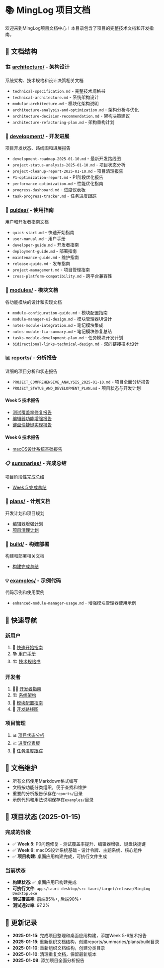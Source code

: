 # 📚 MingLog 项目文档

欢迎来到MingLog项目文档中心！本目录包含了项目的完整技术文档和开发指南。

## 📁 文档结构

### 🏗️ [architecture/](./architecture/) - 架构设计
系统架构、技术规格和设计决策相关文档
- `technical-specification.md` - 完整技术规格书
- `technical-architecture.md` - 系统架构设计
- `modular-architecture.md` - 模块化架构说明
- `architecture-analysis-and-optimization.md` - 架构分析与优化
- `architecture-decision-recommendation.md` - 架构决策建议
- `architecture-refactoring-plan.md` - 架构重构计划

### 🚀 [development/](./development/) - 开发进展
项目开发状态、路线图和进展报告
- `development-roadmap-2025-01-10.md` - 最新开发路线图
- `project-status-analysis-2025-01-10.md` - 项目状态分析
- `project-cleanup-report-2025-01-10.md` - 项目清理报告
- `P1-optimization-report.md` - P1阶段优化报告
- `performance-optimization.md` - 性能优化指南
- `progress-dashboard.md` - 进度仪表板
- `task-progress-tracker.md` - 任务进度跟踪

### 📖 [guides/](./guides/) - 使用指南
用户和开发者指南文档
- `quick-start.md` - 快速开始指南
- `user-manual.md` - 用户手册
- `developer-guide.md` - 开发者指南
- `deployment-guide.md` - 部署指南
- `maintenance-guide.md` - 维护指南
- `release-guide.md` - 发布指南
- `project-management.md` - 项目管理指南
- `cross-platform-compatibility.md` - 跨平台兼容性

### 🧩 [modules/](./modules/) - 模块文档
各功能模块的设计和实现文档
- `module-configuration-guide.md` - 模块配置指南
- `module-manager-ui-design.md` - 模块管理器UI设计
- `notes-module-integration.md` - 笔记模块集成
- `notes-module-fix-summary.md` - 笔记模块修复总结
- `tasks-module-development-plan.md` - 任务模块开发计划
- `bidirectional-links-technical-design.md` - 双向链接技术设计

### 📊 [reports/](./reports/) - 分析报告
详细的项目分析和状态报告
- `PROJECT_COMPREHENSIVE_ANALYSIS_2025-01-10.md` - 项目全面分析报告
- `PROJECT_STATUS_AND_DEVELOPMENT_PLAN.md` - 项目状态与开发计划

#### Week 5 技术报告
- [测试覆盖率修复报告](reports/week5/TEST_COVERAGE_FIX_SUMMARY_2025-01-15.md)
- [编辑器功能增强报告](reports/week5/EDITOR_ENHANCEMENT_SUMMARY_2025-01-15.md)
- [键盘快捷键实现报告](reports/week5/KEYBOARD_SHORTCUTS_SUMMARY_2025-01-15.md)

#### Week 6 技术报告
- [macOS设计系统基础报告](reports/week6/MACOS_DESIGN_SYSTEM_SUMMARY_2025-01-15.md)

### 📋 [summaries/](./summaries/) - 完成总结
项目阶段性完成总结
- [Week 5 完成总结](summaries/WEEK5_COMPLETION_SUMMARY_2025-01-15.md)

### 📝 [plans/](./plans/) - 计划文档
开发计划和项目规划
- [编辑器增强计划](plans/EDITOR_ENHANCEMENT_PLAN_2025-01-15.md)
- [项目清理计划](plans/PROJECT_CLEANUP_PLAN_2025-01-15.md)

### 🚀 [build/](./build/) - 构建部署
构建和部署相关文档
- [构建完成总结](build/BUILD_COMPLETION_SUMMARY_2025-01-15.md)

### 💡 [examples/](./examples/) - 示例代码
代码示例和使用案例
- `enhanced-module-manager-usage.md` - 增强模块管理器使用示例

## 🎯 快速导航

### 新用户
1. 📖 [快速开始指南](./guides/quick-start.md)
2. 📚 [用户手册](./guides/user-manual.md)
3. 🏗️ [技术规格书](./architecture/technical-specification.md)

### 开发者
1. 👨‍💻 [开发者指南](./guides/developer-guide.md)
2. 🏗️ [系统架构](./architecture/technical-architecture.md)
3. 🧩 [模块配置指南](./modules/module-configuration-guide.md)
4. 🚀 [开发路线图](./development/development-roadmap-2025-01-10.md)

### 项目管理
1. 📊 [项目状态分析](./development/project-status-analysis-2025-01-10.md)
2. 📈 [进度仪表板](./development/progress-dashboard.md)
3. 🎯 [任务进度跟踪](./development/task-progress-tracker.md)

## 📝 文档维护

- 所有文档使用Markdown格式编写
- 文档按功能分类组织，便于查找和维护
- 重要的分析报告保存在`reports/`目录
- 示例代码和用法说明保存在`examples/`目录

## 🎯 项目状态 (2025-01-15)

### 完成的阶段
- ✅ **Week 5**: P0问题修复 - 测试覆盖率提升、编辑器增强、键盘快捷键
- ✅ **Week 6**: macOS设计系统基础 - 设计令牌、主题系统、核心组件
- ✅ **项目构建**: 桌面应用构建完成，可执行文件生成

### 当前状态
- **构建状态**: ✅ 桌面应用已构建完成
- **可执行文件**: `apps/tauri-desktop/src-tauri/target/release/MingLog Desktop.exe`
- **测试覆盖率**: 前端85%+, 后端90%+
- **测试通过率**: 97.2%

## 🔄 更新记录

- **2025-01-15**: 完成项目整理和桌面应用构建，添加Week 5-6技术报告
- **2025-01-15**: 重新组织文档结构，创建reports/summaries/plans/build目录
- **2025-01-10**: 重新组织文档结构，创建分类目录
- **2025-01-10**: 清理重复文档，保留最新版本
- **2025-01-09**: 添加项目全面分析报告
